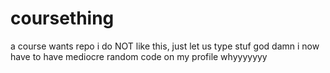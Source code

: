 # coursething
a course wants repo i do NOT like this, just let us type stuf god damn i now have to have mediocre random code on my profile whyyyyyyy
